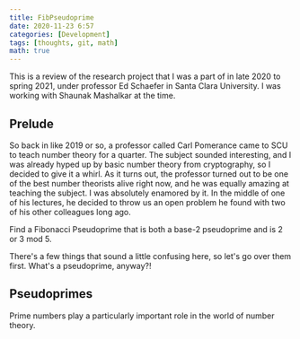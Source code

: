 ```yaml
---
title: FibPseudoprime
date: 2020-11-23 6:57
categories: [Development]
tags: [thoughts, git, math]
math: true
---
```


This is a review of the research project that I was a part of in late 2020 to spring 2021, under professor Ed Schaefer in Santa Clara University. I was working with Shaunak Mashalkar at the time.

## Prelude

So back in like 2019 or so, a professor called Carl Pomerance came to SCU to teach number theory for a quarter. The subject sounded interesting, and I was already hyped up by basic number theory from cryptography, so I decided to give it a whirl. As it turns out, the professor turned out to be one of the best number theorists alive right now, and he was equally amazing at teaching the subject. I was absolutely enamored by it. In the middle of one of his lectures, he decided to throw us an open problem he found with two of his other colleagues long ago.

Find a Fibonacci Pseudoprime that is both a base-2 pseudoprime and is 2 or 3 mod 5.

There's a few things that sound a little confusing here, so let's go over them first. What's a pseudoprime, anyway?!

## Pseudoprimes

Prime numbers play a particularly important role in the world of number theory.
